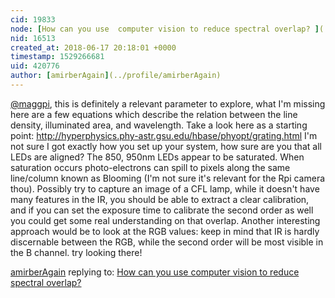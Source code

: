 ```yaml
---
cid: 19833
node: [How can you use  computer vision to reduce spectral overlap? ](../notes/MaggPi/06-17-2018/how-can-you-use-computer-vision-to-reduce-spectral-overlap)
nid: 16513
created_at: 2018-06-17 20:18:01 +0000
timestamp: 1529266681
uid: 420776
author: [amirberAgain](../profile/amirberAgain)
---
```


[@maggpi](/profile/maggpi), this is definitely a relevant parameter to explore, what I'm missing here are a few equations which describe the relation between the line density, illuminated area, and wavelength. Take a look here as a starting point:
http://hyperphysics.phy-astr.gsu.edu/hbase/phyopt/grating.html
I'm not sure I got exactly how you set up your system, how sure are you that all LEDs are aligned? The 850, 950nm LEDs appear to be saturated. When saturation occurs photo-electrons can spill to pixels along the same line/column known as Blooming (I'm not sure it's relevant for the Rpi camera thou).
Possibly try to capture an image of a CFL lamp, while it doesn't have many features in the IR, you should be able to extract a clear calibration, and if you can set the exposure time to calibrate the second order as well you could get some real understanding on that overlap.
Another interesting approach would be to look at the RGB values: keep in mind that IR is hardly discernable between the RGB, while the second order will be most visible in the B channel. try looking there!

[amirberAgain](../profile/amirberAgain) replying to: [How can you use  computer vision to reduce spectral overlap? ](../notes/MaggPi/06-17-2018/how-can-you-use-computer-vision-to-reduce-spectral-overlap)


